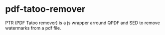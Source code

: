 # pdf-tatoo-remover
PTR (PDF Tatoo remover) is a js wrapper arround QPDF and SED to remove watermarks from a pdf file.
